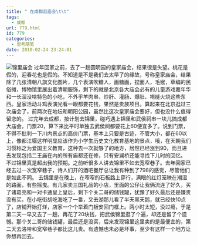 ```yaml
---
title: " 在成都逛庙会\t\t"
tags:
  - 成都
url: 779.html
id: 779
categories:
  - 思考随笔
date: 2010-02-24 23:24:01
---
```


![锦里庙会](../../../images/2010/02/e994a6e9878ce5ba99e4bc9a.jpg "锦里庙会") 过年回家之前，去了一趟圆明园的皇家庙会，结果很是失望。桃花是假的，迎春花也是假的。不知道是不是我们去太早了的缘故，号称皇家庙会，结果除了几张清朝八旗文化图片，几个表演吹糖人，画糖画，捏面人，毛猴，草编的民俗摊，博物馆里展出着清朝服饰，剩下的就是北京各大庙会必有的儿童游戏嘉年华和一长溜没啥特色的小吃，不外乎羊肉串，炒肝、灌肠、爆肚、褡裢火烧这些东西。皇家活动斗鸡表演光看一眼都要花钱，果然是贵族项目。算起来在北京逛过三次庙会了，前两次在地坛和朝阳公园，虽然比这次皇家庙会要好，但也没什么值得留恋的。 过完年去成都，按计划去锦里，碰巧遇上锦里和武侯祠串一块儿搞成都大庙会，门票20，算下来比平时单独去武侯祠都要花上60便宜多了。说到门票，不得不批判一下川内景点的高价门票，基本上只要是古迹，不管大小，都在60以上，像都江堰这样明显应该作为小学生历史文化教育基地的景点，哦，在天朝我们习惯称之为爱国主义教育，这种去一次就够了的地方，居然已经涨到90，而且进去发现包括二王庙在内的所有庙都还在修，只有安澜桥还能寻找下儿时的回忆。 不过锦里真是超出我的预期。之前听很多人讲去锦里不如去宽窄巷子。去年回家已经去过一次宽窄巷子，诗人们开的酒吧餐厅总让我有种到了798的感觉，尽管他们是如此不同。 去锦里是在晚上，在窄窄的石板路上穿行，满眼的红灯笼映在潮湿的路面，有些摇曳。有几家卖三国礼品的小店，里面的公仔让我俩流连了好久，买了诸葛亮和一对卡通皇上皇后，剩下个关二哥的储钱罐，犹豫了好久最后还是嫌贵没有买。在小吃街胡吃海吃了一番，又去湖那儿看了半天黑天鹅，就已经快10点了，店铺开始打烊，店家一个个举着门板安回门框上。两小时太短，没过瘾，于是第二天一早又去了一趟，再花了20块钱，把武侯锦里逛了个遍，却还是留了个遗憾。那个关二哥的储钱罐，最后还是没买，后来发现锦里这里卖的是最便宜的，第二天去洛带和宽窄巷子都比这儿贵。有遗憾也未必是坏事，至少有这样一个地方让你想再回去。